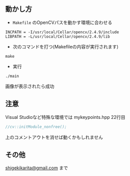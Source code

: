 
## 動かし方

* ```Makefile``` のOpenCVパスを動かす環境に合わせる

```
INCPATH = -I/usr/local/Cellar/opencv/2.4.9/include
LIBPATH = -L/usr/local/Cellar/opencv/2.4.9/lib
```

* 次のコマンドを打つ(Makefileの内容が実行されます)

```
make
```

* 実行

```
./main
```

画像が表示されたら成功


## 注意

Visual Studioなど特殊な環境では mykeypoints.hpp 22行目

```c++:mykeypoints.hpp
//cv::initModule_nonfree();
```

上のコメントアウトを消せば動くかもしれません


## その他

shigekikarita@gmail.com まで
